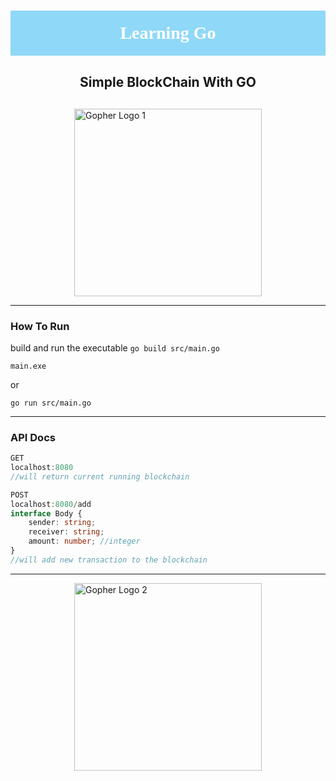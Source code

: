 <h1 style="background-color:#90d8f7;color:white;font-family:consolas;text-align:center;padding-top:20px;padding-bottom:20px;">Learning Go</h1>

<h2 style="text-align:center;margin-bottom:30px">Simple BlockChain With GO</h2>
<div style="display:flex;justify-content:center;">
    <img src="https://go.dev/images/gophers/motorcycle.svg" alt="Gopher Logo 1" width="300"/>
</div>

---

### How To Run
build and run the executable
`go build src/main.go`

`main.exe`

or

`go run src/main.go`

---

### API Docs

```javascript
GET
localhost:8080
//will return current running blockchain
```

```typescript
POST
localhost:8080/add
interface Body {
    sender: string;
    receiver: string;
    amount: number; //integer
}
//will add new transaction to the blockchain
```

---

<div style="display:flex;justify-content:center;">
    <img src="https://go.dev/images/gophers/ladder.svg" alt="Gopher Logo 2" width="300"/>
</div>
